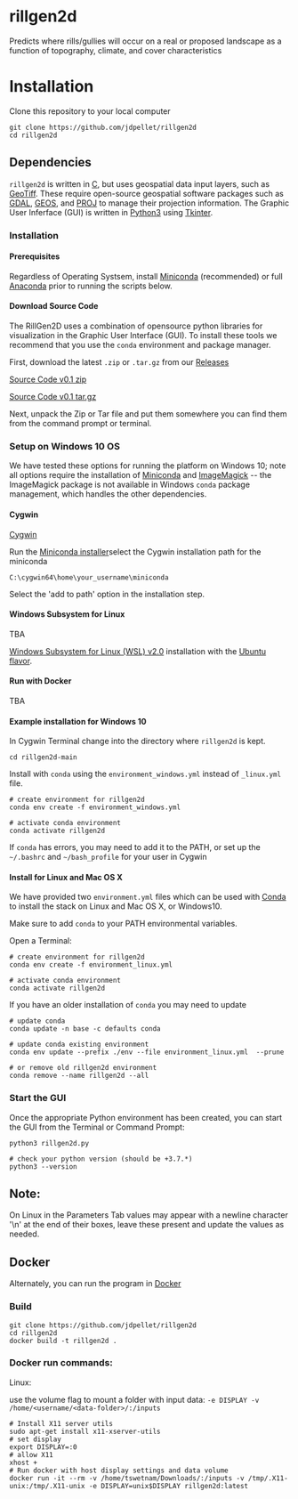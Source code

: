 # rillgen2d
Predicts where rills/gullies will occur on a real or proposed landscape as a function of topography, climate, and cover characteristics

# Installation

Clone this repository to your local computer

```
git clone https://github.com/jdpellet/rillgen2d
cd rillgen2d
```

## Dependencies

`rillgen2d` is written in [C](https://en.wikipedia.org/wiki/C_(programming_language)), but uses geospatial data input layers, such as [GeoTiff](https://www.ogc.org/standards/geotiff). These require open-source geospatial software packages such as [GDAL](https://gdal.org/), [GEOS](https://trac.osgeo.org/geos), and [PROJ](https://proj.org/) to manage their projection information. The Graphic User Inferface (GUI) is written in [Python3](https://www.python.org/) using [Tkinter](https://docs.python.org/3/library/tkinter.html).

### Installation 

#### Prerequisites

Regardless of Operating Systsem, install [Miniconda](https://docs.conda.io/en/latest/miniconda.html) (recommended) or full [Anaconda](https://www.anaconda.com/products/individual) prior to running the scripts below. 

#### Download Source Code

The RillGen2D uses a combination of opensource python libraries for visualization in the Graphic User Interface (GUI). To install these tools we recommend that you use the `conda` environment and package manager. 

First, download the latest `.zip` or `.tar.gz` from our [Releases](https://github.com/tyson-swetnam/rillgen2d/releases)

[Source Code v0.1 zip](https://github.com/tyson-swetnam/rillgen2d/archive/refs/tags/0.1.zip)

[Source Code v0.1 tar.gz](https://github.com/tyson-swetnam/rillgen2d/archive/refs/tags/0.1.tar.gz)

Next, unpack the Zip or Tar file and put them somewhere you can find them from the command prompt or terminal. 

### Setup on Windows 10 OS

We have tested these options for running the platform on Windows 10; note all options require the installation of [Miniconda](https://docs.conda.io/en/latest/miniconda.html) and [ImageMagick](https://imagemagick.org/script/download.php#windows) -- the ImageMagick package is not available in Windows `conda` package management, which handles the other dependencies. 

#### Cygwin

[Cygwin](https://www.cygwin.com/)

Run the [Miniconda installer](https://docs.conda.io/en/latest/miniconda.html)select the Cygwin installation path for the miniconda

```
C:\cygwin64\home\your_username\miniconda
```

Select the 'add to path' option in the installation step.


#### Windows Subsystem for Linux

TBA

[Windows Subsystem for Linux (WSL) v2.0](https://docs.microsoft.com/en-us/windows/wsl/install-win10) installation with the [Ubuntu flavor](https://ubuntu.com/wsl).

#### Run with Docker

TBA

#### Example installation for Windows 10 

In Cygwin Terminal change into the directory where `rillgen2d` is kept.

```
cd rillgen2d-main
```

Install with `conda` using the `environment_windows.yml` instead of `_linux.yml` file.

```
# create environment for rillgen2d
conda env create -f environment_windows.yml

# activate conda environment
conda activate rillgen2d
```

If `conda` has errors, you may need to add it to the PATH, or set up the `~/.bashrc` and `~/bash_profile` for your user in Cygwin


#### Install for Linux and Mac OS X

We have provided two `environment.yml` files which can be used with [Conda](https://docs.conda.io/en/latest/) to install the stack on Linux and Mac OS X, or Windows10.

Make sure to add `conda` to your PATH environmental variables.

Open a Terminal:

```
# create environment for rillgen2d
conda env create -f environment_linux.yml

# activate conda environment
conda activate rillgen2d
```

If you have an older installation of `conda` you may need to update

```
# update conda
conda update -n base -c defaults conda

# update conda existing environment 
conda env update --prefix ./env --file environment_linux.yml  --prune

# or remove old rillgen2d environment
conda remove --name rillgen2d --all
```

### Start the GUI

Once the appropriate Python environment has been created, you can start the GUI from the Terminal or Command Prompt:

```
python3 rillgen2d.py
```

```
# check your python version (should be +3.7.*)
python3 --version
```

## Note:
On Linux in the Parameters Tab values may appear with a newline character '\n' at the end of their boxes, leave these present and update the values as needed.

## Docker

Alternately, you can run the program in [Docker](https://docker.com)

### Build 

```
git clone https://github.com/jdpellet/rillgen2d
cd rillgen2d
docker build -t rillgen2d .
```

### Docker run commands:

Linux:

use the volume flag to mount a folder with input data: `-e DISPLAY -v /home/<username/<data-folder>/:/inputs` 

```
# Install X11 server utils
sudo apt-get install x11-xserver-utils
# set display
export DISPLAY=:0
# allow X11
xhost +
# Run docker with host display settings and data volume
docker run -it --rm -v /home/tswetnam/Downloads/:/inputs -v /tmp/.X11-unix:/tmp/.X11-unix -e DISPLAY=unix$DISPLAY rillgen2d:latest
```
